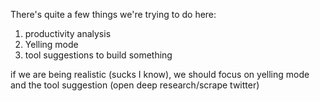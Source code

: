 There's quite a few things we're trying to do here:
1) productivity analysis
2) Yelling mode
3) tool suggestions to build something

if we are being realistic (sucks I know), we should focus on yelling mode and the tool suggestion (open deep research/scrape twitter)

